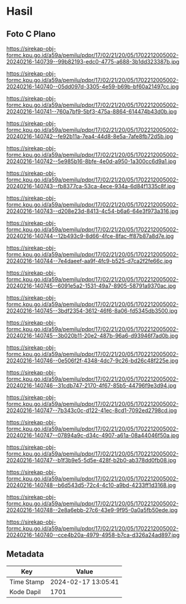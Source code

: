# Hasil

## Foto C Plano

https://sirekap-obj-formc.kpu.go.id/a59a/pemilu/pdpr/17/02/21/20/05/1702212005002-20240216-140739--99b82193-edc0-4775-a688-3b1dd323387b.jpg

https://sirekap-obj-formc.kpu.go.id/a59a/pemilu/pdpr/17/02/21/20/05/1702212005002-20240216-140740--05dd097d-3305-4e59-b69b-bf60a21497cc.jpg

https://sirekap-obj-formc.kpu.go.id/a59a/pemilu/pdpr/17/02/21/20/05/1702212005002-20240216-140741--760a7bf9-5bf3-475a-8864-614474b43d0b.jpg

https://sirekap-obj-formc.kpu.go.id/a59a/pemilu/pdpr/17/02/21/20/05/1702212005002-20240216-140742--fe92b11a-7ea4-44d8-8e5a-7afe8fb72d5b.jpg

https://sirekap-obj-formc.kpu.go.id/a59a/pemilu/pdpr/17/02/21/20/05/1702212005002-20240216-140742--5e985b16-8bfe-4e0d-a950-1a300cc6d9a1.jpg

https://sirekap-obj-formc.kpu.go.id/a59a/pemilu/pdpr/17/02/21/20/05/1702212005002-20240216-140743--fb8377ca-53ca-4ece-934a-6d84f1335c8f.jpg

https://sirekap-obj-formc.kpu.go.id/a59a/pemilu/pdpr/17/02/21/20/05/1702212005002-20240216-140743--d208e23d-8413-4c54-b6a6-64e3f973a316.jpg

https://sirekap-obj-formc.kpu.go.id/a59a/pemilu/pdpr/17/02/21/20/05/1702212005002-20240216-140744--12b493c9-8d66-4fce-8fac-ff87b87a8d7e.jpg

https://sirekap-obj-formc.kpu.go.id/a59a/pemilu/pdpr/17/02/21/20/05/1702212005002-20240216-140744--7e4daeef-aa9f-4fc9-b525-d7ca2f2fe66c.jpg

https://sirekap-obj-formc.kpu.go.id/a59a/pemilu/pdpr/17/02/21/20/05/1702212005002-20240216-140745--6091e5a2-1531-49a7-8905-58791a9370ac.jpg

https://sirekap-obj-formc.kpu.go.id/a59a/pemilu/pdpr/17/02/21/20/05/1702212005002-20240216-140745--3bdf2354-3612-46f6-8a06-fd5345db3500.jpg

https://sirekap-obj-formc.kpu.go.id/a59a/pemilu/pdpr/17/02/21/20/05/1702212005002-20240216-140745--3b020b11-20e2-487b-96a6-d93946f7ad0b.jpg

https://sirekap-obj-formc.kpu.go.id/a59a/pemilu/pdpr/17/02/21/20/05/1702212005002-20240216-140746--0e506f2f-4348-4dc7-9c26-bd26c48f225e.jpg

https://sirekap-obj-formc.kpu.go.id/a59a/pemilu/pdpr/17/02/21/20/05/1702212005002-20240216-140746--31cdb747-2170-4f67-85b5-44796f9e3d94.jpg

https://sirekap-obj-formc.kpu.go.id/a59a/pemilu/pdpr/17/02/21/20/05/1702212005002-20240216-140747--7b343c0c-d122-41ec-8cd1-7092ed2798cd.jpg

https://sirekap-obj-formc.kpu.go.id/a59a/pemilu/pdpr/17/02/21/20/05/1702212005002-20240216-140747--07894a9c-d34c-4907-a61a-08a44046f50a.jpg

https://sirekap-obj-formc.kpu.go.id/a59a/pemilu/pdpr/17/02/21/20/05/1702212005002-20240216-140747--b1f3b9e5-5d5e-428f-b2b0-ab378dd0fb08.jpg

https://sirekap-obj-formc.kpu.go.id/a59a/pemilu/pdpr/17/02/21/20/05/1702212005002-20240216-140748--b6d543d5-72c4-4c10-a9bd-4233ff1d3168.jpg

https://sirekap-obj-formc.kpu.go.id/a59a/pemilu/pdpr/17/02/21/20/05/1702212005002-20240216-140748--2e8a6ebb-27c6-43e9-9f95-0a0a5fb50ede.jpg

https://sirekap-obj-formc.kpu.go.id/a59a/pemilu/pdpr/17/02/21/20/05/1702212005002-20240216-140740--cce4b20a-4979-4958-b7ca-d326a24ad897.jpg


## Metadata

| Key        | Value               |
| ---------- | ------------------- |
| Time Stamp | 2024-02-17 13:05:41 |
| Kode Dapil | 1701                |



